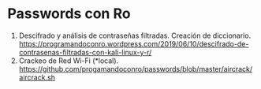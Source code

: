 # Passwords con Ro
1. Descifrado y análisis de contraseñas filtradas. Creación de diccionario. https://programandoconro.wordpress.com/2019/06/10/descifrado-de-contrasenas-filtradas-con-kali-linux-y-r/
2. Crackeo de Red Wi-Fi (*local). https://github.com/progamandoconro/passwords/blob/master/aircrack/aircrack.sh

